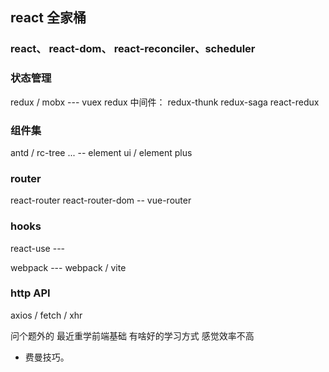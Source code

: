 ## react 全家桶

### react、 react-dom、 react-reconciler、scheduler

### 状态管理

redux / mobx --- vuex
redux 中间件： redux-thunk redux-saga
react-redux

### 组件集

antd / rc-tree ... -- element ui / element plus

### router

react-router react-router-dom -- vue-router

### hooks

react-use ---

webpack --- webpack / vite

### http API

axios / fetch / xhr

问个题外的 最近重学前端基础 有啥好的学习方式 感觉效率不高

- 费曼技巧。
